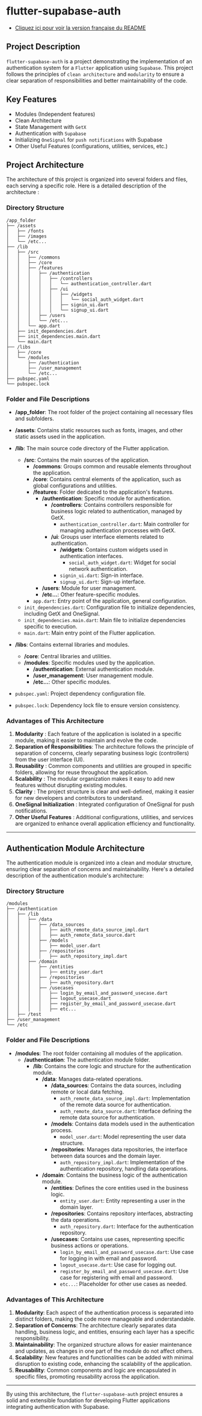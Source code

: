 # flutter-supabase-auth

- [Cliquez ici pour voir la version française du README](README_FR.md)

## Project Description

`flutter-supabase-auth` is a project demonstrating the implementation of an authentication system for a `Flutter` application using `Supabase`. This project follows the principles of `clean architecture` and `modularity` to ensure a clear separation of responsibilities and better maintainability of the code.

## Key Features
  - Modules (Independent features)
  - Clean Architecture
  - State Management with `GetX`
  - Authentication with `Supabase`
  - Initializing `OneSignal` for `push notifications` with Supabase
  - Other Useful Features (configurations, utilities, services, etc.)

## Project Architecture

The architecture of this project is organized into several folders and files, each serving a specific role. Here is a detailed description of the architecture :

### Directory Structure

```
/app_folder
├── /assets
│   ├── /fonts
│   ├── /images
│   └── /etc...
├── /lib
│   ├── /src
│   │   ├── /commons
│   │   ├── /core
│   │   ├── /features
│   │   │   ├── /authentication
│   │   │   │   ├── /controllers
│   │   │   │   │   └── authentication_controller.dart
│   │   │   │   ├── /ui
│   │   │   │   │   ├── /widgets
│   │   │   │   │   │   └── social_auth_widget.dart
│   │   │   │   │   ├── signin_ui.dart
│   │   │   │   │   └── signup_ui.dart
│   │   │   ├── /users
│   │   │   └── /etc...
│   │   └── app.dart
│   ├── init_dependencies.dart
│   ├── init_dependencies.main.dart
│   └── main.dart
├── /libs
│   ├── /core
│   └── /modules
│       ├── /authentication
│       ├── /user_management
│       └── /etc...
├── pubspec.yaml
└── pubspec.lock
```

### Folder and File Descriptions

- **/app_folder**: The root folder of the project containing all necessary files and subfolders.
  
- **/assets**: Contains static resources such as fonts, images, and other static assets used in the application.
  
- **/lib**: The main source code directory of the Flutter application.
  - **/src**: Contains the main sources of the application.
    - **/commons**: Groups common and reusable elements throughout the application.
    - **/core**: Contains central elements of the application, such as global configurations and utilities.
    - **/features**: Folder dedicated to the application's features.
      - **/authentication**: Specific module for authentication.
        - **/controllers**: Contains controllers responsible for business logic related to authentication, managed by GetX.
          - `authentication_controller.dart`: Main controller for managing authentication processes with GetX.
        - **/ui**: Groups user interface elements related to authentication.
          - **/widgets**: Contains custom widgets used in authentication interfaces.
            - `social_auth_widget.dart`: Widget for social network authentication.
          - `signin_ui.dart`: Sign-in interface.
          - `signup_ui.dart`: Sign-up interface.
      - **/users**: Module for user management.
      - **/etc...**: Other feature-specific modules.
    - `app.dart`: Entry point of the application, general configuration.
  - `init_dependencies.dart`: Configuration file to initialize dependencies, including GetX and OneSignal.
  - `init_dependencies.main.dart`: Main file to initialize dependencies specific to execution.
  - `main.dart`: Main entry point of the Flutter application.
  
- **/libs**: Contains external libraries and modules.
  - **/core**: Central libraries and utilities.
  - **/modules**: Specific modules used by the application.
    - **/authentication**: External authentication module.
    - **/user_management**: User management module.
    - **/etc...**: Other specific modules.
  
- `pubspec.yaml`: Project dependency configuration file.
- `pubspec.lock`: Dependency lock file to ensure version consistency.

### Advantages of This Architecture

1. **Modularity** : Each feature of the application is isolated in a specific module, making it easier to maintain and evolve the code.
2. **Separation of Responsibilities**: The architecture follows the principle of separation of concerns, clearly separating business logic (controllers) from the user interface (UI).
3. **Reusability** : Common components and utilities are grouped in specific folders, allowing for reuse throughout the application.
4. **Scalability** : The modular organization makes it easy to add new features without disrupting existing modules.
5. **Clarity** : The project structure is clear and well-defined, making it easier for new developers and contributors to understand.
6. **OneSignal Initialization** : Integrated configuration of OneSignal for push notifications.
7. **Other Useful Features** : Additional configurations, utilities, and services are organized to enhance overall application efficiency and functionality.

---
## Authentication Module Architecture

The authentication module is organized into a clean and modular structure, ensuring clear separation of concerns and maintainability. Here's a detailed description of the authentication module's architecture:

### Directory Structure

```
/modules
├── /authentication
│   ├── /lib
│   │   ├── /data
│   │   │   ├── /data_sources
│   │   │   │   ├── auth_remote_data_source_impl.dart
│   │   │   │   ├── auth_remote_data_source.dart
│   │   │   ├── /models
│   │   │   │   ├── model_user.dart
│   │   │   ├── /repositories
│   │   │   │   ├── auth_repository_impl.dart
│   │   ├── /domain 
│   │   │   ├── /entities
│   │   │   │   ├── entity_user.dart
│   │   │   ├── /repositories
│   │   │   │   ├── auth_repository.dart
│   │   │   ├── /usecases
│   │   │   │   ├── login_by_email_and_password_usecase.dart
│   │   │   │   ├── logout_usecase.dart
│   │   │   │   ├── register_by_email_and_password_usecase.dart
│   │   │   │   ├── etc...
│   ├── /test
├── /user_management
└── /etc
```

### Folder and File Descriptions

- **/modules**: The root folder containing all modules of the application.
  - **/authentication**: The authentication module folder.
    - **/lib**: Contains the core logic and structure for the authentication module.
      - **/data**: Manages data-related operations.
        - **/data_sources**: Contains the data sources, including remote or local data fetching.
          - `auth_remote_data_source_impl.dart`: Implementation of the remote data source for authentication.
          - `auth_remote_data_source.dart`: Interface defining the remote data source for authentication.
        - **/models**: Contains data models used in the authentication process.
          - `model_user.dart`: Model representing the user data structure.
        - **/repositories**: Manages data repositories, the interface between data sources and the domain layer.
          - `auth_repository_impl.dart`: Implementation of the authentication repository, handling data operations.
      - **/domain**: Contains the business logic of the authentication module.
        - **/entities**: Defines the core entities used in the business logic.
          - `entity_user.dart`: Entity representing a user in the domain layer.
        - **/repositories**: Contains repository interfaces, abstracting the data operations.
          - `auth_repository.dart`: Interface for the authentication repository.
        - **/usecases**: Contains use cases, representing specific business actions or operations.
          - `login_by_email_and_password_usecase.dart`: Use case for logging in with email and password.
          - `logout_usecase.dart`: Use case for logging out.
          - `register_by_email_and_password_usecase.dart`: Use case for registering with email and password.
          - `etc...`: Placeholder for other use cases as needed.

### Advantages of This Architecture

1. **Modularity**: Each aspect of the authentication process is separated into distinct folders, making the code more manageable and understandable.
2. **Separation of Concerns**: The architecture clearly separates data handling, business logic, and entities, ensuring each layer has a specific responsibility.
3. **Maintainability**: The organized structure allows for easier maintenance and updates, as changes in one part of the module do not affect others.
4. **Scalability**: New features and functionalities can be added with minimal disruption to existing code, enhancing the scalability of the application.
5. **Reusability**: Common components and logic are encapsulated in specific files, promoting reusability across the application.

---

By using this architecture, the `flutter-supabase-auth` project ensures a solid and extensible foundation for developing Flutter applications integrating authentication with Supabase.